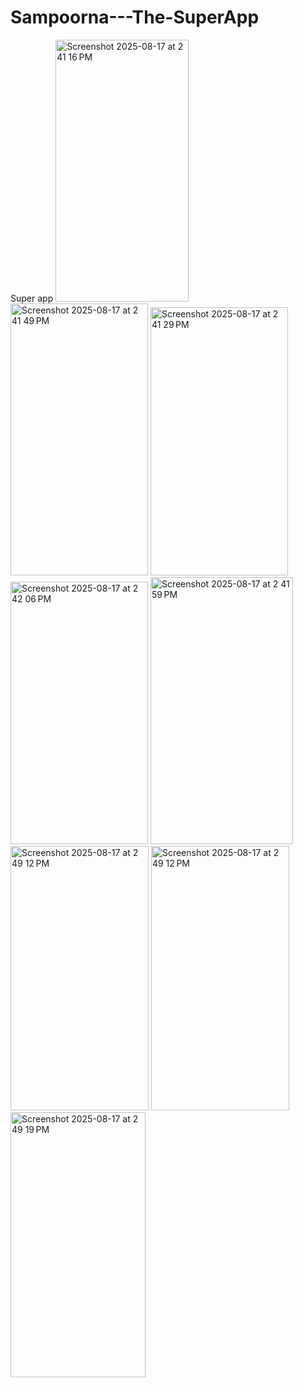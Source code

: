 # Sampoorna---The-SuperApp
Super app <img width="213" height="419" alt="Screenshot 2025-08-17 at 2 41 16 PM" src="https://github.com/user-attachments/assets/67bf6936-49af-4796-b0b7-92196a4853bf" />
<img width="220" height="435" alt="Screenshot 2025-08-17 at 2 41 49 PM" src="https://github.com/user-attachments/assets/9a3c4c48-c01b-49d2-a5dc-0dba69ab3066" />
<img width="220" height="429" alt="Screenshot 2025-08-17 at 2 41 29 PM" src="https://github.com/user-attachments/assets/181f8626-5eaa-4684-84a0-942278211fbc" />
<img width="220" height="420" alt="Screenshot 2025-08-17 at 2 42 06 PM" src="https://github.com/user-attachments/assets/cf91c82d-b6ac-4e07-8938-8c50ead86f82" />
<img width="228" height="427" alt="Screenshot 2025-08-17 at 2 41 59 PM" src="https://github.com/user-attachments/assets/d79eeca9-1ee7-434b-918e-cebf1c7a8205" />
<img width="221" height="423" alt="Screenshot 2025-08-17 at 2 49 12 PM" src="https://github.com/user-attachments/assets/828e3b0b-6c98-46fd-b92d-0fc4eae47402" />
<img width="221" height="423" alt="Screenshot 2025-08-17 at 2 49 12 PM" src="https://github.com/user-attachments/assets/b48e56df-b7e5-4f89-b766-e281406fcaf7" />
<img width="216" height="424" alt="Screenshot 2025-08-17 at 2 49 19 PM" src="https://github.com/user-attachments/assets/e09c1c64-3ca3-4920-9a71-e91af76e061a" />
